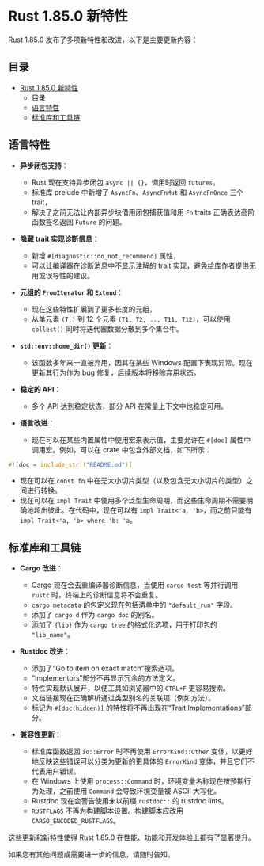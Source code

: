 # Rust 1.85.0 新特性

Rust 1.85.0 发布了多项新特性和改进，以下是主要更新内容：

## 目录

- [Rust 1.85.0 新特性](#rust-1850-新特性)
  - [目录](#目录)
  - [语言特性](#语言特性)
  - [标准库和工具链](#标准库和工具链)

## 语言特性

- **异步闭包支持**：
  - Rust 现在支持异步闭包 `async || {}`，调用时返回 `futures`。
  - 标准库 prelude 中新增了 `AsyncFn`、`AsyncFnMut` 和 `AsyncFnOnce` 三个 trait，
  - 解决了之前无法让内部异步块借用闭包捕获值和用 `Fn` traits 正确表达高阶函数签名返回 `Future` 的问题。

- **隐藏 trait 实现诊断信息**：
  - 新增 `#[diagnostic::do_not_recommend]` 属性，
  - 可以让编译器在诊断消息中不显示注解的 trait 实现，避免给库作者提供无用或误导性的建议。

- **元组的 `FromIterator` 和 `Extend`**：
  - 现在这些特性扩展到了更多长度的元组，
  - 从单元素 `(T,)` 到 12 个元素 `(T1, T2, .., T11, T12)`，可以使用 `collect()` 同时将迭代器数据分散到多个集合中。

- **`std::env::home_dir()` 更新**：
  - 该函数多年来一直被弃用，因其在某些 Windows 配置下表现异常。现在更新其行为作为 bug 修复，后续版本将移除弃用状态。

- **稳定的 API**：
  - 多个 API 达到稳定状态，部分 API 在常量上下文中也稳定可用。

- **语言改进**：
  - 现在可以在某些内置属性中使用宏来表示值，主要允许在 `#[doc]` 属性中调用宏。例如，可以在 crate 中包含外部文档，如下所示：

```rust
#![doc = include_str!("README.md")]

```

- 现在可以在 `const fn` 中在无大小切片类型（以及包含无大小切片的类型）之间进行转换。
- 现在可以在 `impl Trait` 中使用多个泛型生命周期，而这些生命周期不需要明确地超出彼此。在代码中，现在可以有 `impl Trait<'a, 'b>`，而之前只能有 `impl Trait<'a, 'b> where 'b: 'a`。

## 标准库和工具链

- **Cargo 改进**：
  - Cargo 现在会去重编译器诊断信息，当使用 `cargo test` 等并行调用 `rustc` 时，终端上的诊断信息将不会重复。
  - `cargo metadata` 的包定义现在包括清单中的 `"default_run"` 字段。
  - 添加了 `cargo d` 作为 `cargo doc` 的别名。
  - 添加了 `{lib}` 作为 `cargo tree` 的格式化选项，用于打印包的 `"lib_name"`。

- **Rustdoc 改进**：
  - 添加了“Go to item on exact match”搜索选项。
  - “Implementors”部分不再显示冗余的方法定义。
  - 特性实现默认展开，以便工具如浏览器中的 `CTRL+F` 更容易搜索。
  - 文档链接现在正确解析通过类型别名的关联项（例如方法）。
  - 标记为 `#[doc(hidden)]` 的特性将不再出现在“Trait Implementations”部分。

- **兼容性更新**：
  - 标准库函数返回 `io::Error` 时不再使用 `ErrorKind::Other` 变体，以更好地反映这些错误可以分类为更新的更具体的 `ErrorKind` 变体，并且它们不代表用户错误。
  - 在 Windows 上使用 `process::Command` 时，环境变量名称现在按预期行为处理，之前使用 `Command` 会导致环境变量被 ASCII 大写化。
  - Rustdoc 现在会警告使用未以前缀 `rustdoc::` 的 rustdoc lints。
  - `RUSTFLAGS` 不再为构建脚本设置。构建脚本应改用 `CARGO_ENCODED_RUSTFLAGS`。

这些更新和新特性使得 Rust 1.85.0 在性能、功能和开发体验上都有了显著提升。

如果您有其他问题或需要进一步的信息，请随时告知。
